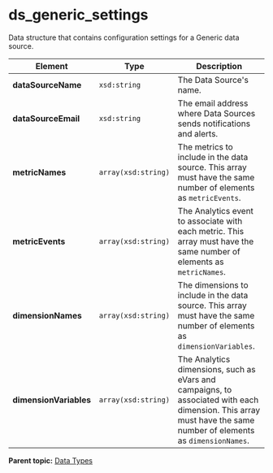 # ds\_generic\_settings

Data structure that contains configuration settings for a Generic data source.

|Element|Type|Description|
|-------|----|-----------|
|**dataSourceName** |`xsd:string` | The Data Source's name. |
|**dataSourceEmail** |`xsd:string` | The email address where Data Sources sends notifications and alerts. |
|**metricNames** |`array(xsd:string)` | The metrics to include in the data source. This array must have the same number of elements as `metricEvents`. |
|**metricEvents** |`array(xsd:string)` | The Analytics event to associate with each metric. This array must have the same number of elements as `metricNames`. |
|**dimensionNames** |`array(xsd:string)` | The dimensions to include in the data source. This array must have the same number of elements as `dimensionVariables`. |
|**dimensionVariables** |`array(xsd:string)` | The Analytics dimensions, such as eVars and campaigns, to associated with each dimension. This array must have the same number of elements as `dimensionNames`. |

**Parent topic:** [Data Types](../data_types/c_data_types.md)


